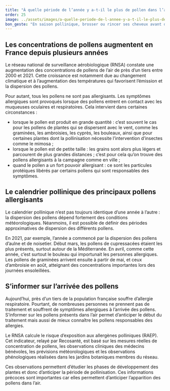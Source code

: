 ```yaml
---
title: "­À quelle période de l’année y a-t-il le plus de pollen dans l’air ?"
order: 25
image: ../assets/images/a-quelle-periode-de-l-annee-y-a-t-il-le-plus-de-pollen-dans-l-air.jpg
bon_geste: "En saison pollinique, brosser ou rincer ses cheveux avant de se coucher le soir, car les cheveux retiennent les pollens."
---
```


## Les concentrations de pollens augmentent en France depuis plusieurs années

Le réseau national de surveillance aérobiologique (RNSA) constate une augmentation des concentrations de pollens de l’air de près d’un tiers entre 2000 et 2021. Cette croissance est notamment due au changement climatique et à l’augmentation des températures qui favorisent l’émission et la dispersion des pollens.

Pour autant, tous les pollens ne sont pas allergisants. Les symptômes allergiques sont provoqués lorsque des pollens entrent en contact avec les muqueuses oculaires et respiratoires. Cela intervient dans certaines circonstances :
- lorsque le pollen est produit en grande quantité :  c’est souvent le cas pour les pollens de plantes qui se dispersent avec le vent, comme les graminées, les ambroisies, les cyprès, les bouleaux, ​ainsi que pour certaines plantes dont la pollinisation nécessite l’intervention d’insectes comme le mimosa ;
- lorsque le pollen est de petite taille : les grains sont alors plus légers et parcourent de plus grandes distances ; c’est pour cela qu’on trouve des pollens allergisants à la campagne comme en ville ;
- quand le pollen a un fort pouvoir allergisant : ce sont les particules protéiques libérés par certains pollens qui sont responsables des symptômes.

## ­­­Le calendrier pollinique des principaux pollens allergisants

Le calendrier pollinique n’est pas toujours identique d’une année à l’autre : la dispersion des pollens dépend fortement des conditions météorologiques. Néanmoins, il est possible de définir des périodes approximatives de dispersion des différents pollens. 

En 2021, par exemple, l’année a commencé par la dispersion des pollens d’aulne et de noisetier. Début mars, les pollens de cupressacées étaient les plus présents, surtout autour de la Méditerranée. En avril, comme cette année, c’est surtout le bouleau qui importunait les personnes allergiques. Les pollens de graminées arrivent ensuite à partir de mai, et ceux d’ambroisie en août, atteignant des concentrations importantes lors des journées ensoleillées.
­
## ­­­S’informer sur l’arrivée des pollens

Aujourd’hui, près d’un tiers de la population française souffre d’allergie respiratoire. Pourtant, de nombreuses personnes ne prennent pas de traitement et souffrent de symptômes allergiques à l’arrivée des pollens. S’informer sur les pollens présents dans l’air permet d’anticiper le début du traitement mais aussi de mieux connaître les pollens responsables des allergies.

Le RNSA calcule le risque d’exposition aux allergènes polliniques (RAEP). Cet indicateur, relayé par Recosanté, est basé sur les mesures réelles de concentration de pollens, les observations cliniques des médecins bénévoles, les prévisions météorologiques et les observations phénologiques réalisées dans les jardins botaniques membres du réseau.

Ces observations permettent d’étudier les phases de développement des plantes et donc d’anticiper la période de pollinisation. Ces informations précoces sont importantes car elles permettent d’anticiper l’apparition des pollens dans l’air.